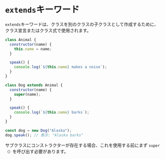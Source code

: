 
# **`extends`キーワード**

`extends`キーワードは、クラスを別のクラスの子クラスとして作成するために、クラス宣言またはクラス式で使用されます。

```js
class Animal {
  constructor(name) {
    this.name = name;
  }

  speak() {
    console.log(`${this.name} makes a noise`);
  }
}

class Dog extends Animal {
  constructor(name) {
    super(name);
  }

  speak() {
    console.log(`${this.name} barks`);
  }
}

const dog = new Dog("Alaska");
dog.speak(); // 表示: "Alaska barks"
```

サブクラスにコンストラクターが存在する場合、これを使用する前にまず `super（）`を呼び出す必要があります。
